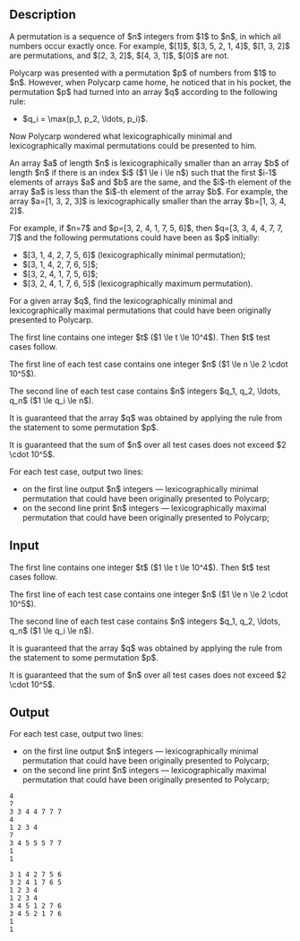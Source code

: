 ## Description

<div><p>A permutation is a sequence of $n$ integers from $1$ to $n$, in which all numbers occur exactly once. For example, $[1]$, $[3, 5, 2, 1, 4]$, $[1, 3, 2]$ are permutations, and $[2, 3, 2]$, $[4, 3, 1]$, $[0]$ are not.</p><p>Polycarp was presented with a permutation $p$ of numbers from $1$ to $n$. However, when Polycarp came home, he noticed that in his pocket, the permutation $p$ had turned into an array $q$ according to the following rule: </p><ul> <li> $q_i = \max(p_1, p_2, \ldots, p_i)$. </li></ul><p>Now Polycarp wondered what lexicographically minimal and lexicographically maximal permutations could be presented to him.</p><p>An array $a$ of length $n$ is lexicographically smaller than an array $b$ of length $n$ if there is an index $i$ ($1 \le i \le n$) such that the first $i-1$ elements of arrays $a$ and $b$ are the same, and the $i$-th element of the array $a$ is less than the $i$-th element of the array $b$. For example, the array $a=[1, 3, 2, 3]$ is lexicographically smaller than the array $b=[1, 3, 4, 2]$.</p><p>For example, if $n=7$ and $p=[3, 2, 4, 1, 7, 5, 6]$, then $q=[3, 3, 4, 4, 7, 7, 7]$ and the following permutations could have been as $p$ initially: </p><ul> <li> $[3, 1, 4, 2, 7, 5, 6]$ (lexicographically minimal permutation); </li><li> $[3, 1, 4, 2, 7, 6, 5]$; </li><li> $[3, 2, 4, 1, 7, 5, 6]$; </li><li> $[3, 2, 4, 1, 7, 6, 5]$ (lexicographically maximum permutation). </li></ul><p>For a given array $q$, find the lexicographically minimal and lexicographically maximal permutations that could have been originally presented to Polycarp.</p></div><div class="input-specification"><p>The first line contains one integer $t$ ($1 \le t \le 10^4$). Then $t$ test cases follow.</p><p>The first line of each test case contains one integer $n$ ($1 \le n \le 2 \cdot 10^5$).</p><p>The second line of each test case contains $n$ integers $q_1, q_2, \ldots, q_n$ ($1 \le q_i \le n$).</p><p>It is guaranteed that the array $q$ was obtained by applying the rule from the statement to some permutation $p$.</p><p>It is guaranteed that the sum of $n$ over all test cases does not exceed $2 \cdot 10^5$.</p></div><div class="output-specification"><p>For each test case, output two lines: </p><ul> <li> on the first line output $n$ integers&nbsp;— lexicographically <span class="tex-font-style-bf">minimal</span> permutation that could have been originally presented to Polycarp; </li><li> on the second line print $n$ integers&nbsp;— lexicographically <span class="tex-font-style-bf">maximal</span> permutation that could have been originally presented to Polycarp; </li></ul></div>

## Input

<p>The first line contains one integer $t$ ($1 \le t \le 10^4$). Then $t$ test cases follow.</p><p>The first line of each test case contains one integer $n$ ($1 \le n \le 2 \cdot 10^5$).</p><p>The second line of each test case contains $n$ integers $q_1, q_2, \ldots, q_n$ ($1 \le q_i \le n$).</p><p>It is guaranteed that the array $q$ was obtained by applying the rule from the statement to some permutation $p$.</p><p>It is guaranteed that the sum of $n$ over all test cases does not exceed $2 \cdot 10^5$.</p>

## Output

<p>For each test case, output two lines: </p><ul> <li> on the first line output $n$ integers&nbsp;— lexicographically <span class="tex-font-style-bf">minimal</span> permutation that could have been originally presented to Polycarp; </li><li> on the second line print $n$ integers&nbsp;— lexicographically <span class="tex-font-style-bf">maximal</span> permutation that could have been originally presented to Polycarp; </li></ul>





```input1
4
7
3 3 4 4 7 7 7
4
1 2 3 4
7
3 4 5 5 5 7 7
1
1
```




```output1
3 1 4 2 7 5 6 
3 2 4 1 7 6 5 
1 2 3 4 
1 2 3 4 
3 4 5 1 2 7 6 
3 4 5 2 1 7 6 
1 
1
```


